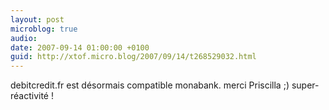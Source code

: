 ```yaml
---
layout: post
microblog: true
audio: 
date: 2007-09-14 01:00:00 +0100
guid: http://xtof.micro.blog/2007/09/14/t268529032.html
---
```

debitcredit.fr est désormais compatible monabank. merci Priscilla ;) super-réactivité !
